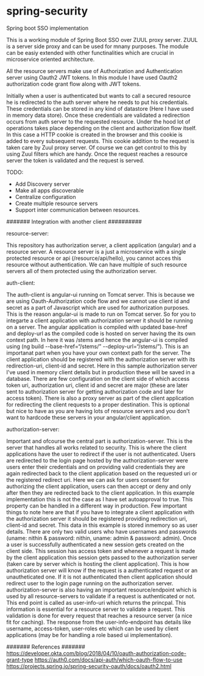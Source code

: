 # spring-security
Spring boot SSO implementation


This is a working module of Spring Boot SSO over ZUUL proxy server. ZUUL is a server side proxy and can be used for mnany purposes. 
The module can be easiy extended with other functinalities which are crucial in microservice oriented architecture. 

All the resource servers make use of Authorization and Authentication server using Oauth2 JWT tokens. In this module I have used
Oauth2 authorization code grant flow along with JWT tokens. 

Initially when a user is authenticated but wants to call a secured resource he is redirected to the auth server where he needs to
put his credentials. These credentials can be stored in any kind of datastore (Here I have used in memory data store). Once these
credentials are validated a redirection occurs from auth server to the requested resource. Under the hood lot of operations takes 
place depending on the client and authorization flow itself. In this case a HTTP cookie is created in the browser and this cookie
is added to every subsequent requests. This cookie addition to the request is taken care by Zuul proxy server. Of course we can get 
control to this by using Zuul filters which are handy. Once the request reaches a resource server the token is validated and the
request is served.

TODO: 
- Add Discovery server
- Make all apps discoverable
- Centralize configuration
- Create multiple resource servers
- Support inter communication between resources.


####### Integration with another client ##########

resource-server:

This repository has authorization server, a client application (angular) and a resource server. A resource server is a just a microservice with a single protected resource or api (/resource/api/hello), you cannot acces this resource without authentication. We can have multiple of such resource servers all of them protected using the authorization server.

auth-client:

The auth-client is angular-ui running on Tomcat server. This is because we are using Oauth-Authorization code flow and we cannot use client id and secret as a part of Javascript which are used for authorization purposes. This is the reason angular-ui is made to run on Tomcat server. So for you to integarte a client application with authorization server it should be running on a server. The angular application is compiled with updated base-href and deploy-url as the compiled code is hosted on server having the its own context path. In here it was /stems and hence the angular-ui is compiled using (ng build --base-href=“/stems/” --deploy-url=“/stems/”). This is an importanat part when you have your own context path for the server. 
The client application should be registered with the authorization server with its redirection-uri, client-id and secret. Here in this sample authorization server I've used in memory client details but in production these will be saved in a database. There are few configuration on the client side of which access token uri, authorization uri, client id and secret are major (these are later sent to authorization server for getting authorization code and later for access token). 
There is also a proxy server as part of the client application for redirecting the client requests to a proper destination. This is optional but nice to have as you are having lots of resource servers and you don't want to hardcode these servers in your angular/client application.

authorization-server:

Important and ofcourse the central part is authorization-server. This is the server that handles all works related to security. This is where the client applications have the user to redirect if the user is not authenticated. Users are redirected to the login page hosted by the authorization-server were users enter their credentials and on providing valid credentials they are again redirected back to the client application based on the requested uri or the registered redirect uri. Here we can ask for users consent for authorizing the client application, users can then accept or deny and only after then they are redirected back to the client application. In this example implementation this is not the case as I have set autoapproval to true. This property can be handled in a different way in production. 
Few important things to note here are that if you have to integrate a client application with the authorization server it should be registered providing redirection uri, client-id and secret. This data in this example is stored inmemory so as user details. There are only two valid users who have usernames and passwords (uname: nithin & password: nithin, uname: admin & password: admin).
Once a user is successfully authenticated a new session gets created on the client side. This session has access token and whenever a request is made by the client application this session gets passed to the authorization server (taken care by server which is hosting the client application).  This is how authorization server will know if the request is a authenticated request or an unautheticated one. If it is not authenticated then client application should redirect user to the login page running on the authorization server.
authorization-server is also having an important resource/endpoint which is used by all resource-servers to validate if a request is authenticated or not. This end point is called as user-info-uri which returns the princpal. This information is essential for a resource server to validate a request. This validation is done for every request that reaches a resource server (a nice fit for caching). The response from the user-info-endpoint has details like username, access-token, user-roles etc which can be used by client applications (may be for handling a role based ui implementation). 

####### References #######
https://developer.okta.com/blog/2018/04/10/oauth-authorization-code-grant-type
https://auth0.com/docs/api-auth/which-oauth-flow-to-use
https://projects.spring.io/spring-security-oauth/docs/oauth2.html
 
